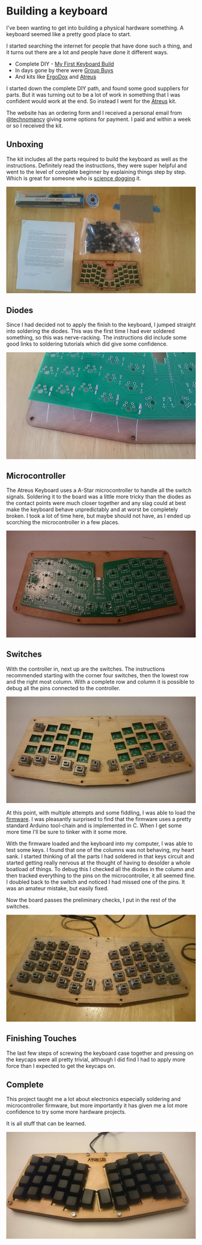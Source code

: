 <meta name="tags" content="electronics" />

# Building a keyboard

I've been wanting to get into building a physical hardware something. A keyboard seemed like a pretty good place to start.

I started searching the internet for people that have done such a thing, and it turns out there are a lot and people have done it different ways.

* Complete DIY - [My First Keyboard Build](http://www.davecooper.org/blog/2014/10/15/i-built-a-keyboard/)
* In days gone by there were [Group Buys](https://geekhack.org/index.php?topic=23572.0)
* And kits like [ErgoDox](https://www.massdrop.com/buy/ergodox) and [Atreus](http://atreus.technomancy.us)

I started down the complete DIY path, and found some good suppliers for parts. But it was turning out to be a lot of work in something that I was confident would work at the end. So instead I went for the [Atreus](http://atreus.technomancy.us) kit.

The website has an ordering form and I received a personal email from [@technomancy](https://twitter.com/technomancy) giving some options for payment. I paid and within a week or so I received the kit.

## Unboxing

The kit includes all the parts required to build the keyboard as well as the instructions. Definitely read the instructions, they were super helpful and went to the level of complete beginner by explaining things step by step. Which is great for someone who is [science dogging](https://thesciencedog.files.wordpress.com/2013/09/golden-retriever-and-science1.jpg) it.

![Unboxed](./posts/12-building-a-keyboard/01-unboxed.jpg)

## Diodes

Since I had decided not to apply the finish to the keyboard, I jumped straight into soldering the diodes. This was the first time I had ever soldered something, so this was nerve-racking. The instructions did include some good links to soldering tutorials which did give some confidence.

![First Diodes](./posts/12-building-a-keyboard/02-first-diodes.jpg)

## Microcontroller

The Atreus Keyboard uses a A-Star microcontroller to handle all the switch signals. Soldering it to the board was a little more tricky than the diodes as the contact points were much closer together and any slag could at best make the keyboard behave unpredictably and at worst be completely broken. I took a lot of time here, but maybe should not have, as I ended up scorching the microcontroller in a few places.

![Microcontroller](./posts/12-building-a-keyboard/03-microcontroller.jpg)

## Switches

With the controller in, next up are the switches. The instructions recommended starting with the corner four switches, then the lowest row and the right most column. With a complete row and column it is possible to debug all the pins connected to the controller.

![Debug Switches](./posts/12-building-a-keyboard/04-debug-switches.jpg)

At this point, with multiple attempts and some fiddling, I was able to load the [firmware](https://github.com/technomancy/atreus-firmware). I was pleasantly surprised to find that the firmware uses a pretty standard Arduino tool-chain and is implemented in C. When I get some more time I'll be sure to tinker with it some more.

With the firmware loaded and the keyboard into my computer, I was able to test some keys. I found that one of the columns was not behaving, my heart sank. I started thinking of all the parts I had soldered in that keys circuit and started getting really nervous at the thought of having to desolder a whole boatload of things. To debug this I checked all the diodes in the column and then tracked everything to the pins on the microcontroller, it all seemed fine. I doubled back to the switch and noticed I had missed one of the pins. It was an amateur mistake, but easily fixed.

Now the board passes the preliminary checks, I put in the rest of the switches.

![All Switches](./posts/12-building-a-keyboard/05-all-switches.jpg)

## Finishing Touches

The last few steps of screwing the keyboard case together and pressing on the keycaps were all pretty trivial, although I did find I had to apply more force than I expected to get the keycaps on.

## Complete

This project taught me a lot about electronics especially soldering and microcontroller firmware, but more importantly it has given me a lot more confidence to try some more hardware projects.

It is all stuff that can be learned.

![Complete](./posts/12-building-a-keyboard/06-complete.jpg)
